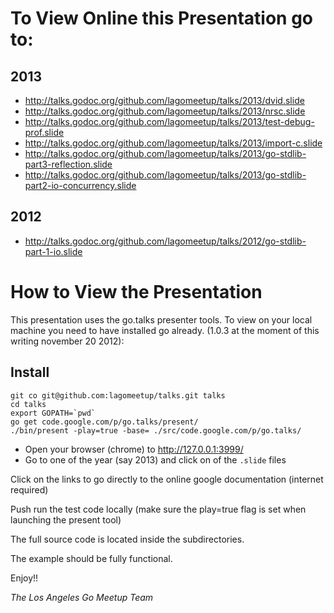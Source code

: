 To View Online this Presentation go to:
=======================================

2013
----
* http://talks.godoc.org/github.com/lagomeetup/talks/2013/dvid.slide
* http://talks.godoc.org/github.com/lagomeetup/talks/2013/nrsc.slide
* http://talks.godoc.org/github.com/lagomeetup/talks/2013/test-debug-prof.slide
* http://talks.godoc.org/github.com/lagomeetup/talks/2013/import-c.slide
* http://talks.godoc.org/github.com/lagomeetup/talks/2013/go-stdlib-part3-reflection.slide
* http://talks.godoc.org/github.com/lagomeetup/talks/2013/go-stdlib-part2-io-concurrency.slide

2012
----
* http://talks.godoc.org/github.com/lagomeetup/talks/2012/go-stdlib-part-1-io.slide


How to View the Presentation
============================

This presentation uses the go.talks presenter tools.
To view on your local machine you need to have installed go already.
 (1.0.3 at the moment of this writing november 20 2012):

Install
--------

    git co git@github.com:lagomeetup/talks.git talks
    cd talks
    export GOPATH=`pwd`
    go get code.google.com/p/go.talks/present/
    ./bin/present -play=true -base= ./src/code.google.com/p/go.talks/

* Open your browser (chrome) to http://127.0.0.1:3999/
* Go to one of the year (say 2013) and click on of the `.slide` files

Click on the links to go directly to the online google documentation (internet required)

Push run the test code locally (make sure the play=true flag is set when launching the present tool)

The full source code is located inside the subdirectories. 

The example should be fully functional.

Enjoy!!

*The Los Angeles Go Meetup Team*
